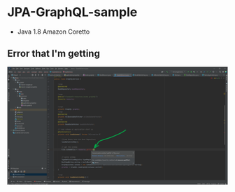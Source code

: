 # JPA-GraphQL-sample

- Java 1.8 Amazon Coretto

## Error that I'm getting
<img src = "Screenshot1.png" />
